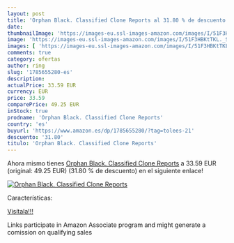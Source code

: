 ```yaml
---
layout: post
title: 'Orphan Black. Classified Clone Reports al 31.80 % de descuento'
date: 
thumbnailImage: 'https://images-eu.ssl-images-amazon.com/images/I/51F3HBKtTKL._SL200_.jpg'
image: 'https://images-eu.ssl-images-amazon.com/images/I/51F3HBKtTKL._SL200_.jpg'
images: [ 'https://images-eu.ssl-images-amazon.com/images/I/51F3HBKtTKL._SL200_.jpg' ]
comments: true
category: ofertas
author: ring
slug: '1785655280-es'
description:
actualPrice: 33.59 EUR
currency: EUR
price: 33.59
comparePrice: 49.25 EUR
inStock: true
prodname: 'Orphan Black. Classified Clone Reports'
country: 'es'
buyurl: 'https://www.amazon.es/dp/1785655280/?tag=tolees-21'
descuento: '31.80'
titulo: 'Orphan Black. Classified Clone Reports'
---
```


Ahora mismo tienes [Orphan Black. Classified Clone Reports](https://www.amazon.es/dp/1785655280/?tag=tolees-21) a 33.59 EUR (original: 49.25 EUR) (31.80 %  de descuento) en el siguiente enlace!

[![Orphan Black. Classified Clone Reports](https://images-eu.ssl-images-amazon.com/images/I/51F3HBKtTKL._SL200_.jpg)](https://www.amazon.es/dp/1785655280/?tag=tolees-21)

Características:


[Visítala!!!](https://www.amazon.es/dp/1785655280/?tag=tolees-21)

Links participate in Amazon Associate program and might generate a comission on qualifying sales
